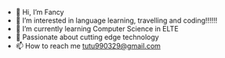- 👋 Hi, I’m Fancy
- 👀 I’m interested in language learning, travelling and coding!!!!!!
- 🌱 I’m currently learning Computer Science in ELTE
- 💞️ Passionate about cutting edge technology
- 📫 How to reach me tutu990329@gmail.com

<!---
FancyBrandy/FancyBrandy is a ✨ special ✨ repository because its `README.md` (this file) appears on your GitHub profile.
You can click the Preview link to take a look at your changes.
--->
